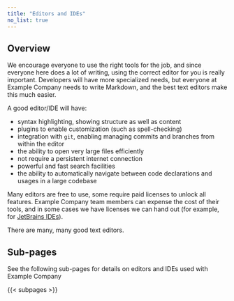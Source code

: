 ```yaml
---
title: "Editors and IDEs"
no_list: true
---
```


## Overview

We encourage everyone to use the right tools for the job, and since
everyone here does a lot of writing, using the
correct editor for you is really important. Developers will have more specialized needs, but everyone at Example Company needs
to write Markdown, and the best text editors make this much easier.

A good editor/IDE will have:

- syntax highlighting, showing structure as well as content
- plugins to enable customization (such as spell-checking)
- integration with `git`, enabling managing commits and branches from within the editor
- the ability to open very large files efficiently
- not require a persistent internet connection
- powerful and fast search facilities
- the ability to automatically navigate between code declarations and usages in a large codebase

Many editors are free to use, some require paid licenses to unlock all features.
Example Company team members can expense the cost of their tools, and in some cases we
have licenses we can hand out (for example, for [JetBrains IDEs](jetbrains-ides/#licenses)).

There are many, many good text editors.

## Sub-pages

See the following sub-pages for details on editors and IDEs used with Example Company

{{< subpages >}}
